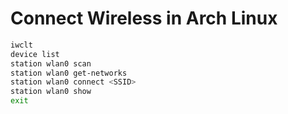 # Connect Wireless in Arch Linux

```sh
iwclt
device list
station wlan0 scan
station wlan0 get-networks
station wlan0 connect <SSID>
station wlan0 show
exit
```
